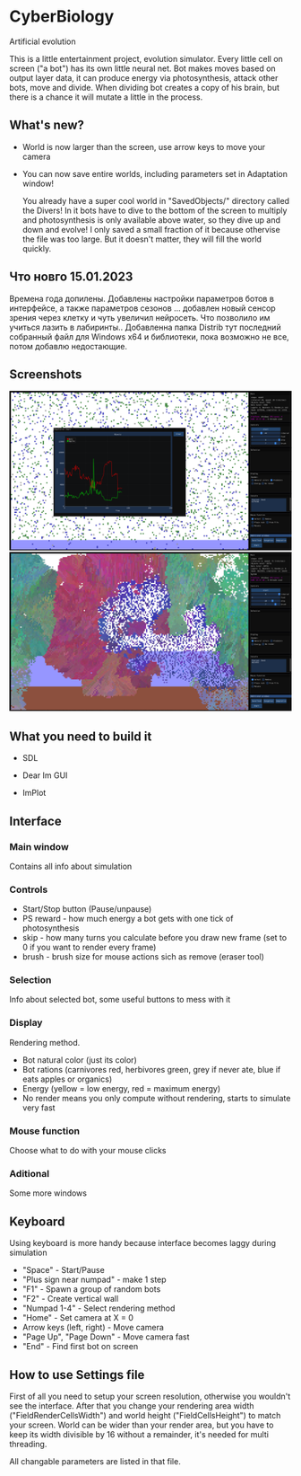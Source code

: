 # CyberBiology
Artificial evolution

This is a little entertainment project, evolution simulator. Every little cell on screen ("a bot") has its own little neural net.
Bot makes moves based on output layer data, it can produce energy via photosynthesis, attack other bots, move and divide. 
When dividing bot creates a copy of his brain, but there is a chance it will mutate a little in the process. 

## What's new?
+ World is now larger than the screen, use arrow keys to move your camera
+ You can now save entire worlds, including parameters set in Adaptation window!

  You already have a super cool world in "SavedObjects/" directory called the Divers! 
In it bots have to dive to the bottom of the screen to multiply and photosynthesis is only available 
above water, so they dive up and down and evolve! I only saved a small fraction of it because othervise 
the file was too large. But it doesn't matter, they will fill the world quickly.
## Что новго 15.01.2023
Времена года допилены.
Добавлены настройки параметров ботов в интерфейсе, а также параметров сезонов ...
добавлен новый сенсор зрения через клетку и чуть увеличил нейросеть. Что позволило им учиться лазить в лабиринты..
Добавленна папка Distrib тут последний собранный файл для Windows x64 и библиотеки, пока возможно не все, потом добавлю недостающие.
## Screenshots

![Screenshot1](/Screenshots/5.png?raw=true "Screenshot1")
![Screenshot2](/Screenshots/4.png?raw=true "Screenshot2")


## What you need to build it

+ SDL

+ Dear Im GUI

+ ImPlot


## Interface

### Main window
Contains all info about simulation

### Controls
+ Start/Stop button (Pause/unpause)
+ PS reward - how much energy a bot gets with one tick of photosynthesis
+ skip - how many turns you calculate before you draw new frame (set to 0 if you want to render every frame)
+ brush - brush size for mouse actions sich as remove (eraser tool)

### Selection
Info about selected bot, some useful buttons to mess with it

### Display
Rendering method. 
+ Bot natural color (just its color)
+ Bot rations (carnivores red, herbivores green, grey if never ate, blue if eats apples or organics)
+ Energy (yellow = low energy, red = maximum energy)
+ No render means you only compute without rendering, starts to simulate very fast

### Mouse function
Choose what to do with your mouse clicks

### Aditional
Some more windows


## Keyboard

Using keyboard is more handy because interface becomes laggy during simulation

+ "Space" - Start/Pause
+ "Plus sign near numpad" - make 1 step
+ "F1" - Spawn a group of random bots
+ "F2" - Create vertical wall
+ "Numpad 1-4" - Select rendering method
+ "Home" - Set camera at X = 0
+ Arrow keys (left, right) - Move camera
+ "Page Up", "Page Down" - Move camera fast
+ "End" - Find first bot on screen


## How to use Settings file
First of all you need to setup your screen resolution, otherwise you wouldn't see the interface.
After that you change your rendering area width ("FieldRenderCellsWidth") and
world height ("FieldCellsHeight") to match your screen. World can be wider than your render area,
but you have to keep its width divisible by 16 without a remainder, it's needed for multi threading.

All changable parameters are listed in that file.
